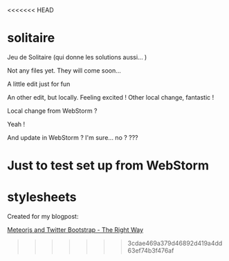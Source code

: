 <<<<<<< HEAD
# solitaire
Jeu de Solitaire (qui donne les solutions aussi... )

Not any files yet. They will come soon...

A little edit just for fun

An other edit, but locally. Feeling excited ! 
Other local change, fantastic ! 

Local change from WebStorm ?

Yeah ! 

And update in WebStorm ? I'm sure... no ? ???


 Just to test set up from WebStorm
=======
stylesheets
===========

Created for my blogpost:

[Meteorjs and Twitter Bootstrap - The Right Way](http://www.manuel-schoebel.com/blog/meteorjs-and-twitter-bootstrap---the-right-way)
>>>>>>> 3cdae469a379d46892d419a4dd63ef74b3f476af

